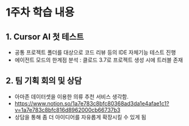 # 1주차 학습 내용

## 1. Cursor AI 첫 테스트

- 공통 프로젝트 폴더를 대상으로 코드 리뷰 등의 IDE 자체기능 테스트 진행
- 에이전트 모드의 한계점 분석 : 클로드 3.7로 프로젝트 생성 시에 트러블 존재

## 2. 팀 기획 회의 및 상담

- 아마존 데이터셋을 이용한 의류 추천 서비스 생각함.
- https://www.notion.so/1a7e783c8bfc80368ad3da1e4afae1c1?v=1a7e783c8bfc816d8962000cb66737b3
- 상담을 통해 좀 더 아이디어를 자유롭게 확장시킬 수 있게 됨

